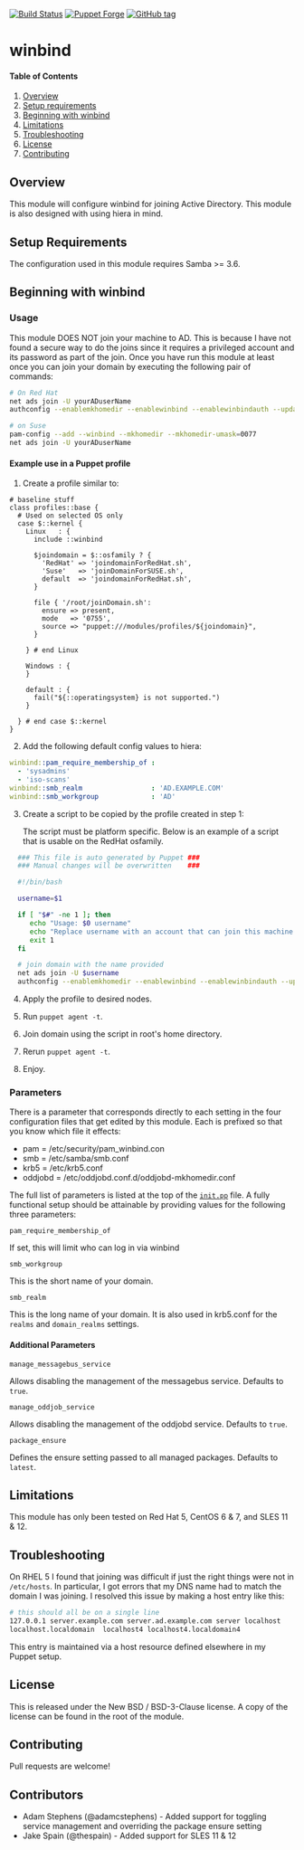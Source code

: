 [![Build Status][travis-img-master]][travis-ci]
[![Puppet Forge][pf-img]][pf-link]
[![GitHub tag][gh-tag-img]][gh-link]

# winbind

#### Table of Contents

1. [Overview](#overview)
2. [Setup requirements](#setup-requirements)
3. [Beginning with winbind](#beginning-with-winbind)
4. [Limitations](#limitations)
5. [Troubleshooting](#troubleshooting)
6. [License](#license)
7. [Contributing](#contributing)


## Overview

This module will configure winbind for joining Active Directory. This module is
also designed with using hiera in mind.


## Setup Requirements

The configuration used in this module requires Samba >= 3.6.


## Beginning with winbind

### Usage

This module DOES NOT join your machine to AD. This is because I have not found
a secure way to do the joins since it requires a privileged account and its
password as part of the join. Once you have run this module at least once you
can join your domain by executing the following pair of commands:

```bash
# On Red Hat
net ads join -U yourADuserName
authconfig --enablemkhomedir --enablewinbind --enablewinbindauth --update

# on Suse
pam-config --add --winbind --mkhomedir --mkhomedir-umask=0077
net ads join -U yourADuserName
```

#### Example use in a Puppet profile

1. Create a profile similar to:

  ```puppet
  # baseline stuff
  class profiles::base {
    # Used on selected OS only
    case $::kernel {
      Linux   : {
        include ::winbind

        $joindomain = $::osfamily ? {
          'RedHat' => 'joindomainForRedHat.sh',
          'Suse'   => 'joinDomainForSUSE.sh',
          default  => 'joindomainForRedHat.sh',
        }

        file { '/root/joinDomain.sh':
          ensure => present,
          mode   => '0755',
          source => "puppet:///modules/profiles/${joindomain}",
        }

      } # end Linux

      Windows : {
      }

      default : {
        fail("${::operatingsystem} is not supported.")
      }

    } # end case $::kernel
  }
  ```

2. Add the following default config values to hiera:

  ```yaml
  winbind::pam_require_membership_of :
    - 'sysadmins'
    - 'iso-scans'
  winbind::smb_realm                 : 'AD.EXAMPLE.COM'
  winbind::smb_workgroup             : 'AD'
  ```

3. Create a script to be copied by the profile created in step 1:

   The script must be platform specific. Below is an example of a script that is usable on the RedHat osfamily.

  ```bash
    ### This file is auto generated by Puppet ###
    ### Manual changes will be overwritten    ###

    #!/bin/bash

    username=$1

    if [ "$#" -ne 1 ]; then
       echo "Usage: $0 username"
       echo "Replace username with an account that can join this machine to the domain"
       exit 1
    fi

    # join domain with the name provided
    net ads join -U $username
    authconfig --enablemkhomedir --enablewinbind --enablewinbindauth --update
  ```

4. Apply the profile to desired nodes.

5. Run `puppet agent -t`.

6. Join domain using the script in root's home directory.

7. Rerun `puppet agent -t`.

8. Enjoy.

### Parameters

There is a parameter that corresponds directly to each setting in the four
configuration files that get edited by this module. Each is prefixed
so that you know which file it effects:

* pam     = /etc/security/pam_winbind.con
* smb     = /etc/samba/smb.conf
* krb5    = /etc/krb5.conf
* oddjobd = /etc/oddjobd.conf.d/oddjobd-mkhomedir.conf

The full list of parameters is listed at the top of the [`init.pp`][init.pp] file.
A fully functional setup should be attainable by providing values for the
following three parameters:

`pam_require_membership_of`

If set, this will limit who can log in via winbind

`smb_workgroup`

This is the short name of your domain.

`smb_realm`

This is the long name of your domain. It is also used in krb5.conf for the
`realms` and `domain_realms` settings.

#### Additional Parameters

`manage_messagebus_service`

Allows disabling the management of the messagebus service. Defaults to `true`.

`manage_oddjob_service`

Allows disabling the management of the oddjobd service. Defaults to `true`.

`package_ensure`

Defines the ensure setting passed to all managed packages. Defaults to `latest`.


## Limitations

This module has only been tested on Red Hat 5, CentOS 6 & 7, and SLES 11 & 12.


## Troubleshooting

On RHEL 5 I found that joining was difficult if just the right things were not
in `/etc/hosts`. In particular, I got errors that my DNS name had to match the
domain I was joining. I resolved this issue by making a host entry like this:

```bash
# this should all be on a single line
127.0.0.1 server.example.com server.ad.example.com server localhost
localhost.localdomain  localhost4 localhost4.localdomain4

```

This entry is maintained via a host resource defined elsewhere in my Puppet setup.


## License

This is released under the New BSD / BSD-3-Clause license. A copy of the license
can be found in the root of the module.


## Contributing

Pull requests are welcome!


## Contributors

* Adam Stephens (@adamcstephens) - Added support for toggling service management
  and overriding the package ensure setting
* Jake Spain (@thespain) - Added support for SLES 11 & 12


[gh-tag-img]: https://img.shields.io/github/tag/genebean/genebean-winbind.svg
[gh-link]: https://github.com/genebean/genebean-winbind
[init.pp]: https://github.com/genebean/genebean-winbind/blob/master/manifests/init.pp
[pf-img]: https://img.shields.io/puppetforge/v/genebean/winbind.svg
[pf-link]: https://forge.puppetlabs.com/genebean/winbind
[travis-ci]: https://travis-ci.org/genebean/genebean-winbind
[travis-img-master]: https://img.shields.io/travis/genebean/genebean-winbind/master.svg
